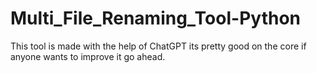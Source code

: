 # Multi_File_Renaming_Tool-Python

This tool is made with the help of ChatGPT its pretty good on the core if anyone wants to improve it go ahead.
